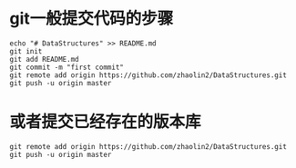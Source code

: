 # git一般提交代码的步骤


```shell
echo "# DataStructures" >> README.md
git init
git add README.md
git commit -m "first commit"
git remote add origin https://github.com/zhaolin2/DataStructures.git
git push -u origin master
```
# 或者提交已经存在的版本库
```shell
git remote add origin https://github.com/zhaolin2/DataStructures.git
git push -u origin master
```

